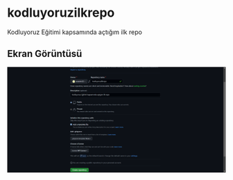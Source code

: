 # kodluyoruzilkrepo
Kodluyoruz Eğitimi kapsamında açtığım ilk repo

## Ekran Görüntüsü
![Ekran Görüntüsü](https://github.com/acaemr22/kodluyoruzilkrepo/blob/main/Ekran%20g%C3%B6r%C3%BCnt%C3%BCs%C3%BC_20230202_131121.png)


